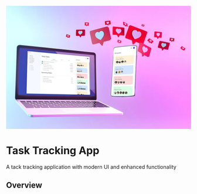 ![App Mockup](./images/11-task.jpg)

# Task Tracking App

A tack tracking application with modern UI and enhanced functionality

## Overview
